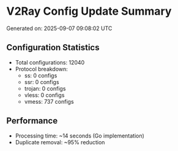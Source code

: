 # V2Ray Config Update Summary
Generated on: 2025-09-07 09:08:02 UTC

## Configuration Statistics
- Total configurations: 12040
- Protocol breakdown:
  - ss: 0 configs
  - ssr: 0 configs
  - trojan: 0 configs
  - vless: 0 configs
  - vmess: 737 configs

## Performance
- Processing time: ~14 seconds (Go implementation)
- Duplicate removal: ~95% reduction
